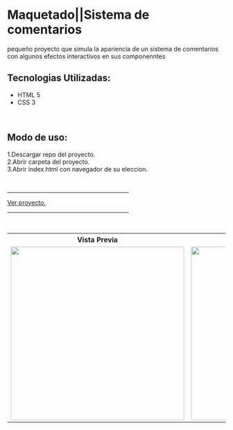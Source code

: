 # Maquetado||Sistema de comentarios
<p>pequeño proyecto que simula la apariencia de un sistema de comentarios<br>con algunos efectos interactivos en sus componenntes</p>

<h2>Tecnologias Utilizadas: </h2>
<ul>
    <li>HTML 5</li>
    <li>CSS 3</li>
</ul><br>

<h2>Modo de uso:</h2>
<p>
    1.Descargar repo del proyecto.<br>
    2.Abrir carpeta del proyecto.<br>
    3.Abrir index.html con navegador de su eleccion.
</p><br>

<hr width="280"><a href="" target="_blank">Ver proyecto.</a><hr width="280"><br>

<table>
    <tr>
        <th>Vista Previa</th>
    </tr>
    <tr>
     <td>
      <img src="" alt="" width="400">
     </td>
     <td>
      <img src="" alt="" width="400">
     </td>
     <td>
      <img src="" alt="" width="400">
     </td>
    </tr>
</table>



